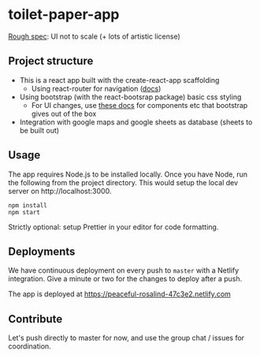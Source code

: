 # toilet-paper-app

[Rough spec](https://excalidraw.com/#json=5185613305217024,Or41kGO8gujpVcdLs6KDww): UI not to scale (+ lots of artistic license)

## Project structure

* This is a react app built with the create-react-app scaffolding
  * Using react-router for navigation ([docs](https://reacttraining.com/react-router/web/guides/quick-start))
* Using bootstrap (with the react-bootsrap package) basic css styling
  * For UI changes, use [these docs](https://react-bootstrap.netlify.com/components/alerts) for components etc that bootstrap gives out of the box
* Integration with google maps and google sheets as database (sheets to be built out)

## Usage

The app requires Node.js to be installed locally. Once you have Node, run the following from the project directory. This would setup the local dev server on http://localhost:3000.

```
npm install
npm start
```

Strictly optional: setup Prettier in your editor for code formatting.

## Deployments

We have continuous deployment on every push to `master` with a Netlify integration. Give a minute or two for the changes to deploy after a push.

The app is deployed at https://peaceful-rosalind-47c3e2.netlify.com

## Contribute

Let's push directly to master for now, and use the group chat / issues for coordination.
